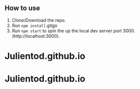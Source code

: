 ## How to use

1. Clone/Download the repo.
2. Run `npm install`.gitgo
3. Run `npm start` to spin the up the local dev server port 3000.(http://localhost:3000).
# Julientod.github.io
# Julientod.github.io
